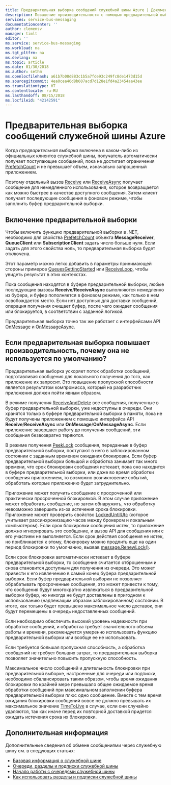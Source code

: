 ```yaml
---
title: Предварительная выборка сообщений служебной шины Azure | Документация Майкрософт
description: Повышение производительности с помощью предварительной выборки сообщений служебной шины Azure.
services: service-bus-messaging
documentationcenter: ''
author: clemensv
manager: timlt
editor: ''
ms.service: service-bus-messaging
ms.workload: na
ms.tgt_pltfrm: na
ms.devlang: na
ms.topic: article
ms.date: 01/30/2018
ms.author: sethm
ms.openlocfilehash: a61b7b08d883c1b5a7fde93c249fc8de1473d15d
ms.sourcegitcommit: 4ea0cea46d8b607acd7d128e1fd4a23454aa43ee
ms.translationtype: HT
ms.contentlocale: ru-RU
ms.lasthandoff: 08/15/2018
ms.locfileid: "42142591"
---
```

# <a name="prefetch-azure-service-bus-messages"></a>Предварительная выборка сообщений служебной шины Azure

Когда *предварительная выборка* включена в каком-либо из официальных клиентов служебной шины, получатель автоматически получает поступающие сообщений, пока не достигает ограничения [PrefetchCount](/dotnet/api/microsoft.azure.servicebus.queueclient.prefetchcount#Microsoft_Azure_ServiceBus_QueueClient_PrefetchCount) и не превышает объем, изначально запрошенный приложением.

Поэтому отдельный вызов [Receive](/dotnet/api/microsoft.servicebus.messaging.queueclient.receive) или [ReceiveAsync](/dotnet/api/microsoft.azure.servicebus.core.messagereceiver.receiveasync) получает сообщение для немедленного использования, которое возвращается как можно быстрее в качестве доступного сообщения. Затем клиент получает последующие сообщения в фоновом режиме, чтобы заполнить буфер предварительной выборки.

## <a name="enable-prefetch"></a>Включение предварительной выборки

Чтобы включить функцию предварительной выборки в .NET, необходимо для свойства [PrefetchCount](/dotnet/api/microsoft.azure.servicebus.queueclient.prefetchcount#Microsoft_Azure_ServiceBus_QueueClient_PrefetchCount) объекта **MessageReceiver**, **QueueClient** или **SubscriptionClient** задать число больше нуля. Если задать для этого свойства ноль, то предварительная выборка будет отключена.

Этот параметр можно легко добавить в параметры принимающей стороны примеров [QueuesGettingStarted](https://github.com/Azure/azure-service-bus/tree/master/samples/DotNet/Microsoft.ServiceBus.Messaging/QueuesGettingStarted) или [ReceiveLoop](https://github.com/Azure/azure-service-bus/tree/master/samples/DotNet/Microsoft.ServiceBus.Messaging/ReceiveLoop), чтобы увидеть результат в этих контекстах.

Пока сообщения находятся в буфере предварительной выборки, любые последующие вызовы **Receive**/**ReceiveAsync** выполняются немедленно из буфера, и буфер пополняется в фоновом режиме, как только в нем освобождается место. Если нет доступных для доставки сообщений, операция получения очищает буфер, после чего ожидает сообщения или блокируется, в соответствии с заданной логикой.

Предварительная выборка точно так же работает с интерфейсами API [OnMessage](/dotnet/api/microsoft.servicebus.messaging.queueclient.onmessage) и [OnMessageAsync](/dotnet/api/microsoft.servicebus.messaging.queueclient.onmessageasync).

## <a name="if-it-is-faster-why-is-prefetch-not-the-default-option"></a>Если предварительная выборка повышает производительность, почему она не используется по умолчанию?

Предварительная выборка ускоряет поток обработки сообщений, подготавливая сообщения для локального получения до того, как приложение их запросит. Это повышение пропускной способности является результатом компромисса, который на разработчик приложения должен пойти явным образом.

В режиме получения [ReceiveAndDelete](/dotnet/api/microsoft.servicebus.messaging.receivemode) все сообщения, полученные в буфер предварительной выборки, уже недоступны в очереди. Они хранятся только в буфере предварительной выборки в памяти, пока не будут получены приложением с помощью интерфейса API **Receive**/**ReceiveAsync** или **OnMessage**/**OnMessageAsync**. Если приложение завершает работу до получения сообщений, эти сообщения безвозвратно теряются.

В режиме получения [PeekLock](/dotnet/api/microsoft.servicebus.messaging.receivemode#Microsoft_ServiceBus_Messaging_ReceiveMode_PeekLock) сообщения, переданные в буфер предварительной выборки, поступают в него в заблокированном состоянии с заданным временем ожидания блокировки. Если буфер предварительной выборки большой и обработка занимает так много времени, что срок блокировки сообщения истекает, пока оно находится в буфере предварительной выборки, или даже во время обработки сообщения приложением, то возможно возникновение событий, обработать которые приложению будет затруднительно.

Приложение может получить сообщение с просроченной или практически просроченной блокировкой. В этом случае приложение может обработать сообщение, но затем обнаружить, что обработку невозможно завершить из-за истечения срока блокировки. Приложение может проверить свойство [LockedUntilUtc](/dotnet/api/microsoft.azure.servicebus.core.messagereceiver.lockeduntilutc#Microsoft_Azure_ServiceBus_Core_MessageReceiver_LockedUntilUtc) (которое учитывает рассинхронизацию часов между брокером и локальным компьютером). Если срок блокировки сообщения истек, то приложение должно игнорировать это сообщение, и вызов API для сообщения или с его участием не выполняется. Если срок действия сообщения не истек, но приближается к этому, блокировку можно продлить еще на один период блокировки по умолчанию, вызвав [message.RenewLock()](/dotnet/api/microsoft.azure.servicebus.core.messagereceiver.renewlockasync#Microsoft_Azure_ServiceBus_Core_MessageReceiver_RenewLockAsync_System_String_).

Если срок блокировки автоматически истекает в буфере предварительной выборки, то сообщение считается отброшенным и снова становится доступным для получения из очереди. Это может привести к его извлечению в самый конец буфера предварительной выборки. Если буфер предварительной выборки не позволяет обрабатывать просроченные сообщения, это может привести к тому, что сообщения будут многократно извлекаться в предварительной выборки буфер, но никогда не будут доставлены в пригодном к использованию (надлежащим образом заблокированном) состоянии. В итоге, как только будет превышено максимальное число доставок, они будут перемещены в очередь недоставленных сообщений.

Если необходимо обеспечить высокий уровень надежности при обработке сообщений, и обработка требует значительного объема работы и времени, рекомендуется умеренно использовать функцию предварительной выборки или вообще ее не использовать.

Если требуется большая пропускная способность, а обработка сообщений не требует больших затрат, то предварительная выборка позволяет значительно повысить пропускную способность.

Максимальное число сообщений и длительность блокировки при предварительной выборке, настроенные для очереди или подписки, необходимо сбалансировать таким образом, чтобы время ожидания блокировки по крайней мере превышало общее ожидаемое время обработки сообщений при максимальном заполнении буфера предварительной выборки плюс одно сообщение. Вместе с тем время ожидания блокировки сообщений вовсе не должно превышать их максимальное значение [TimeToLive](/dotnet/api/microsoft.azure.servicebus.message.timetolive#Microsoft_Azure_ServiceBus_Message_TimeToLive) в случае, если они случайно удаляются, так как иначе перед их повторной доставкой придется ожидать истечения срока их блокировки.

## <a name="next-steps"></a>Дополнительная информация

Дополнительные сведения об обмене сообщениями через служебную шину см. в следующих статьях:

* [Базовая информация о служебной шине](service-bus-fundamentals-hybrid-solutions.md)
* [Очереди, разделы и подписки служебной шины](service-bus-queues-topics-subscriptions.md)
* [Начало работы с очередями служебной шины](service-bus-dotnet-get-started-with-queues.md)
* [Как использовать разделы и подписки служебной шины](service-bus-dotnet-how-to-use-topics-subscriptions.md)
